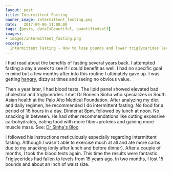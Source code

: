 ```yaml
---
layout: post
title: Intermittent Fasting
banner_image: intermittent_fasting.png
date:   2017-04-06 11:00:00
tags: [posts, dataIsBeautiful, quantifiedself]
images:
- images/intermittent_fasting.png
excerpt:
  Intermittent Fasting - How to lose pounds and lower triglycerides levels.
---
```


I had read about the benefits of fasting several years back. I attempted fasting a day a week to see if I could benefit as well. I had no specific goal in mind but a few months after into this routine I ultimately gave up. I was getting [hangry](https://www.theguardian.com/science/shortcuts/2014/apr/15/hangry-stupid-made-up-word-angry-hungry), dizzy at times and seeing no obvious value.

Then a year later, I had blood tests. The lipid panel showed elevated bad cholestrol and triglycerides. I met Dr Ronesh Sinha who specializes in South Asian health at the Palo Alto Medical Foundation. After analyzing my diet and daily regimen, he recommended I do intermittent fasting. No food for a period of 16 hours in a day. Dinner at 8pm, followed by lunch at noon. No snacking in between. He had other recommendations like cutting excessive carbohydrates, eating food with more fiber+proteins and gaining more muscle mass. See: [Dr Sinha's Blog]( http://culturalhealthsolutions.com/carb-trafficking-body-fat-storage-and-insulin-resistance/)

I followed his instructions meticulously especially regarding intermittent fasting. Although I wasn't able to exercise much at all and ate more carbs due to my snacking (only after lunch and before dinner). After a couple of months, I took the blood tests again. This time the results were fantastic. Triglycerides had fallen to levels from 15 years ago. In two months, I lost 15 pounds and about an inch of waist size.

<!-- I have charted the lipid panel numbers from 2002 - 2017 in the Tableau Workbook below.

{% include tableau_lipid.html %} -->

